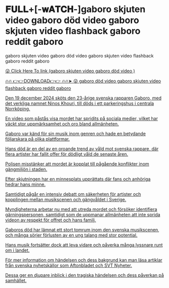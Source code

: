 #   𝐅𝐔𝐋𝐋+[-𝐰𝐀𝐓𝐂𝐇-]gaboro skjuten video gaboro död video gaboro skjuten video flashback gaboro reddit gaboro
gaboro skjuten video gaboro död video gaboro skjuten video flashback gaboro reddit gaboro

<a href="https://git23.chat-foryou.com/cfgerfew4"> 😜 Click Here To link (gaboro skjuten video gaboro död video )

🔥🔥 👉👉DOWNLOAD👉👉 🔥🔥➤  <a href="https://git23.chat-foryou.com/cfgerfew4"> 😜  gaboro död video gaboro skjuten video flashback gaboro reddit gaboro

Den 19 december 2024 sköts den 23-årige svenska rapparen Gaboro, med det verkliga namnet Ninos Khouri, till döds i ett parkeringshus i centrala Norrköping. 

En video som påstås visa mordet har spridits på sociala medier, vilket har väckt stor uppmärksamhet och oro bland allmänheten. 

Gaboro var känd för sin musik inom genren och hade en betydande följarskara på olika plattformar.

Hans död är en del av en oroande trend av våld mot svenska rappare, där flera artister har fallit offer för dödligt våld de senaste åren.

Polisen misstänker att mordet är kopplat till pågående konflikter inom gängmiljön i staden.

Efter skjutningen har en minnesplats upprättats där fans och anhöriga hedrar hans minne.

Samtidigt pågår en intensiv debatt om säkerheten för artister och kopplingen mellan musikscenen och gängvåldet i Sverige.

Myndigheterna arbetar nu med att utreda mordet och försöker identifiera gärningspersonen, samtidigt som de uppmanar allmänheten att inte sprida videon av respekt för offret och hans familj.

Gaboros död har lämnat ett stort tomrum inom den svenska musikscenen, och många sörjer förlusten av en ung talang med stor potential.

Hans musik fortsätter dock att leva vidare och påverka många lyssnare runt om i landet.

För mer information om händelsen och dess bakgrund kan man läsa artiklar från svenska nyhetskällor som Aftonbladet och SVT Nyheter. 

Dessa ger en djupare inblick i den tragiska händelsen och dess påverkan på samhället.


 





